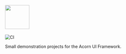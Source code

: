 # <a href="https://www.acornui.com"><img src="http://www.acornui.com/img/acornUiLogoText.svg" height="80" /></a>
![CI](https://github.com/polyforest/acornui-demos/workflows/CI/badge.svg)

Small demonstration projects for the Acorn UI Framework.
